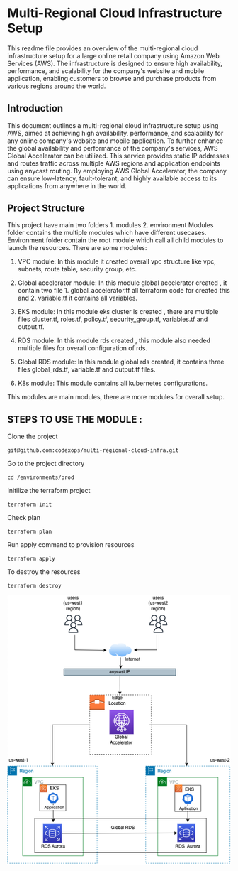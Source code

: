 # Multi-Regional Cloud Infrastructure Setup

#### 
This readme file provides an overview of the multi-regional cloud infrastructure setup for a large online retail company using Amazon Web Services (AWS). The infrastructure is designed to ensure high availability, performance, and scalability for the company's website and mobile application, enabling customers to browse and purchase products from various regions around the world.

## Introduction

 This document outlines a multi-regional cloud infrastructure setup using AWS, aimed at achieving high availability, performance, and scalability for any online company's website and mobile application.
 To further enhance the global availability and performance of the company's services, AWS Global Accelerator can be utilized. This service provides static IP addresses and routes traffic across multiple AWS regions and application endpoints using anycast routing. By employing AWS Global Accelerator, the company can ensure low-latency, fault-tolerant, and highly available access to its applications from anywhere in the world.

## Project Structure
This project have main two folders 1. modules 2. environment Modules folder contains the multiple modules which have different usecases. Environment folder contain the root module which call all child modules to launch the resources.
There are some modules:

1. VPC module: In this module it created overall vpc structure like vpc, subnets, route table, security group, etc.

2. Global accelerator module: In this module global accelerator created , it contain two file 1. global_accelerator.tf all terraform code for created this and 2. variable.tf it contains all variables.

3. EKS module: In this module eks cluster is created , there are multiple files cluster.tf, roles.tf, policy.tf, security_group.tf, variables.tf and output.tf.

4. RDS module: In this module rds created , this module also needed multiple files for overall configuration of rds.

5. Global RDS module: In this module global rds created, it contains three files global_rds.tf, variable.tf and output.tf files.

6. K8s module: This module contains all kubernetes configurations.

This modules are main modules, there are more modules for overall setup.

## STEPS TO USE THE MODULE :

Clone the project
```
git@github.com:codexops/multi-regional-cloud-infra.git
```
Go to the project directory
```
cd /environments/prod
```
Initilize the terraform project
```
terraform init
```
Check plan
```
terraform plan
```
Run apply command to provision resources
```
terraform apply
```
To destroy the resources
```
terraform destroy
```

<div style="text-align:center">
  <img src="global_accelerator.png" alt="Architecture">
</div>